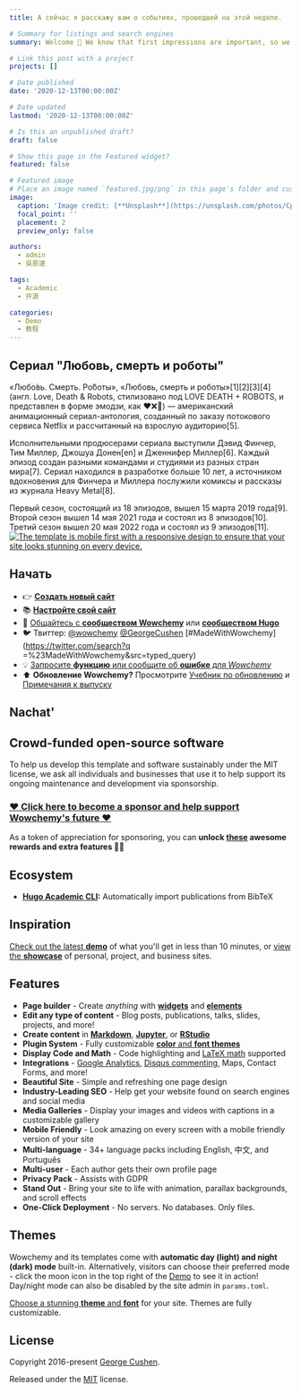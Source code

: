```yaml
---
title: А сейчас я расскажу вам о событиях, прошедшей на этой неделе.

# Summary for listings and search engines
summary: Welcome 👋 We know that first impressions are important, so we've populated your new site with some initial content to help you get familiar with everything in no time.

# Link this post with a project
projects: []

# Date published
date: '2020-12-13T00:00:00Z'

# Date updated
lastmod: '2020-12-13T00:00:00Z'

# Is this an unpublished draft?
draft: false

# Show this page in the Featured widget?
featured: false

# Featured image
# Place an image named `featured.jpg/png` in this page's folder and customize its options here.
image:
  caption: 'Image credit: [**Unsplash**](https://unsplash.com/photos/CpkOjOcXdUY)'
  focal_point: ''
  placement: 2
  preview_only: false

authors:
  - admin
  - 吳恩達

tags:
  - Academic
  - 开源

categories:
  - Demo
  - 教程
---
```



## Сериал "Любовь, смерть и роботы"

«Любо́вь. Смерть. Ро́боты», «Любовь, смерть и роботы»[1][2][3][4] (англ. Love, Death & Robots, стилизовано под LOVE DEATH + ROBOTS, и представлен в форме эмодзи, как ❤️❌🤖) — американский анимационный сериал-антология, созданный по заказу потокового сервиса Netflix и рассчитанный на взрослую аудиторию[5].

Исполнительными продюсерами сериала выступили Дэвид Финчер, Тим Миллер, Джошуа Донен[en] и Дженнифер Миллер[6]. Каждый эпизод создан разными командами и студиями из разных стран мира[7]. Сериал находился в разработке больше 10 лет, а источником вдохновения для Финчера и Миллера послужили комиксы и рассказы из журнала Heavy Metal[8].

Первый сезон, состоящий из 18 эпизодов, вышел 15 марта 2019 года[9]. Второй сезон вышел 14 мая 2021 года и состоял из 8 эпизодов[10]. Третий сезон вышел 20 мая 2022 года и состоял из 9 эпизодов[11]. 
[![The template is mobile first with a responsive design to ensure that your site looks stunning on every device.](https://raw.githubusercontent.com/wowchemy/wowchemy-hugo-modules/main/starters/academic/preview.png)](https://wowchemy.com)

## Начать

- 👉 [**Создать новый сайт**](https://wowchemy.com/templates/)
- 📚 [**Настройте свой сайт**](https://wowchemy.com/docs/)
- 💬 [Общайтесь с **сообществом Wowchemy**](https://discord.gg/z8wNYzb) или [**сообществом Hugo**](https://discourse.gohugo.io)
- 🐦 Твиттер: [@wowchemy](https://twitter.com/wowchemy) [@GeorgeCushen](https://twitter.com/GeorgeCushen) [#MadeWithWowchemy](https://twitter.com/search?q =%23MadeWithWowchemy&src=typed_query)
- 💡 [Запросите **функцию** или сообщите об **ошибке** для _Wowchemy_](https://github.com/wowchemy/wowchemy-hugo-themes/issues)
- ⬆️ **Обновление Wowchemy?** Просмотрите [Учебник по обновлению](https://wowchemy.com/docs/hugo-tutorials/update/) и [Примечания к выпуску](https://wowchemy.com/updates/)

## Nachat'
## Crowd-funded open-source software

To help us develop this template and software sustainably under the MIT license, we ask all individuals and businesses that use it to help support its ongoing maintenance and development via sponsorship.

### [❤️ Click here to become a sponsor and help support Wowchemy's future ❤️](https://wowchemy.com/sponsor/)

As a token of appreciation for sponsoring, you can **unlock [these](https://wowchemy.com/sponsor/) awesome rewards and extra features 🦄✨**

## Ecosystem

- **[Hugo Academic CLI](https://github.com/wowchemy/hugo-academic-cli):** Automatically import publications from BibTeX

## Inspiration

[Check out the latest **demo**](https://academic-demo.netlify.com/) of what you'll get in less than 10 minutes, or [view the **showcase**](https://wowchemy.com/user-stories/) of personal, project, and business sites.

## Features

- **Page builder** - Create _anything_ with [**widgets**](https://wowchemy.com/docs/page-builder/) and [**elements**](https://wowchemy.com/docs/content/writing-markdown-latex/)
- **Edit any type of content** - Blog posts, publications, talks, slides, projects, and more!
- **Create content** in [**Markdown**](https://wowchemy.com/docs/content/writing-markdown-latex/), [**Jupyter**](https://wowchemy.com/docs/import/jupyter/), or [**RStudio**](https://wowchemy.com/docs/install-locally/)
- **Plugin System** - Fully customizable [**color** and **font themes**](https://wowchemy.com/docs/customization/)
- **Display Code and Math** - Code highlighting and [LaTeX math](https://en.wikibooks.org/wiki/LaTeX/Mathematics) supported
- **Integrations** - [Google Analytics](https://analytics.google.com), [Disqus commenting](https://disqus.com), Maps, Contact Forms, and more!
- **Beautiful Site** - Simple and refreshing one page design
- **Industry-Leading SEO** - Help get your website found on search engines and social media
- **Media Galleries** - Display your images and videos with captions in a customizable gallery
- **Mobile Friendly** - Look amazing on every screen with a mobile friendly version of your site
- **Multi-language** - 34+ language packs including English, 中文, and Português
- **Multi-user** - Each author gets their own profile page
- **Privacy Pack** - Assists with GDPR
- **Stand Out** - Bring your site to life with animation, parallax backgrounds, and scroll effects
- **One-Click Deployment** - No servers. No databases. Only files.

## Themes

Wowchemy and its templates come with **automatic day (light) and night (dark) mode** built-in. Alternatively, visitors can choose their preferred mode - click the moon icon in the top right of the [Demo](https://academic-demo.netlify.com/) to see it in action! Day/night mode can also be disabled by the site admin in `params.toml`.

[Choose a stunning **theme** and **font**](https://wowchemy.com/docs/customization) for your site. Themes are fully customizable.

## License

Copyright 2016-present [George Cushen](https://georgecushen.com).

Released under the [MIT](https://github.com/wowchemy/wowchemy-hugo-themes/blob/master/LICENSE.md) license.
